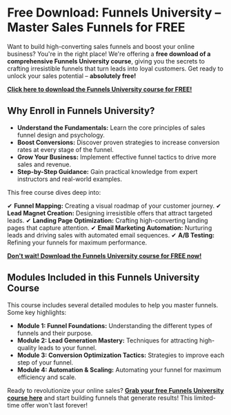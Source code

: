 # Free Download: Funnels University – Master Sales Funnels for FREE

Want to build high-converting sales funnels and boost your online business? You're in the right place! We're offering a **free download of a comprehensive Funnels University course**, giving you the secrets to crafting irresistible funnels that turn leads into loyal customers. Get ready to unlock your sales potential – **absolutely free!**

[**Click here to download the Funnels University course for FREE!**](https://udemywork.com/funnels-university)

## Why Enroll in Funnels University?

*   **Understand the Fundamentals:** Learn the core principles of sales funnel design and psychology.
*   **Boost Conversions:** Discover proven strategies to increase conversion rates at every stage of the funnel.
*   **Grow Your Business:** Implement effective funnel tactics to drive more sales and revenue.
*   **Step-by-Step Guidance:** Gain practical knowledge from expert instructors and real-world examples.

This free course dives deep into:

✔ **Funnel Mapping:** Creating a visual roadmap of your customer journey.
✔ **Lead Magnet Creation:** Designing irresistible offers that attract targeted leads.
✔ **Landing Page Optimization:** Crafting high-converting landing pages that capture attention.
✔ **Email Marketing Automation:** Nurturing leads and driving sales with automated email sequences.
✔ **A/B Testing:** Refining your funnels for maximum performance.

[**Don't wait! Download the Funnels University course for FREE now!**](https://udemywork.com/funnels-university)

## Modules Included in this Funnels University Course

This course includes several detailed modules to help you master funnels. Some key highlights:

*   **Module 1: Funnel Foundations:** Understanding the different types of funnels and their purpose.
*   **Module 2: Lead Generation Mastery:** Techniques for attracting high-quality leads to your funnel.
*   **Module 3: Conversion Optimization Tactics:** Strategies to improve each step of your funnel.
*   **Module 4: Automation & Scaling:** Automating your funnel for maximum efficiency and scale.

Ready to revolutionize your online sales? **[Grab your free Funnels University course here](https://udemywork.com/funnels-university)** and start building funnels that generate results! This limited-time offer won't last forever!
